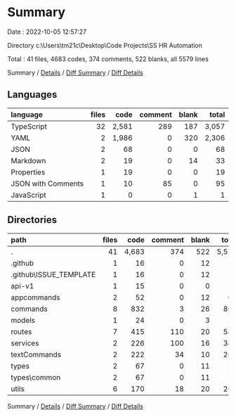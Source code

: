 # Summary

Date : 2022-10-05 12:57:27

Directory c:\\Users\\tm21c\\Desktop\\Code Projects\\SS HR Automation

Total : 41 files,  4683 codes, 374 comments, 522 blanks, all 5579 lines

Summary / [Details](details.md) / [Diff Summary](diff.md) / [Diff Details](diff-details.md)

## Languages
| language | files | code | comment | blank | total |
| :--- | ---: | ---: | ---: | ---: | ---: |
| TypeScript | 32 | 2,581 | 289 | 187 | 3,057 |
| YAML | 2 | 1,986 | 0 | 320 | 2,306 |
| JSON | 2 | 68 | 0 | 0 | 68 |
| Markdown | 2 | 19 | 0 | 14 | 33 |
| Properties | 1 | 19 | 0 | 0 | 19 |
| JSON with Comments | 1 | 10 | 85 | 0 | 95 |
| JavaScript | 1 | 0 | 0 | 1 | 1 |

## Directories
| path | files | code | comment | blank | total |
| :--- | ---: | ---: | ---: | ---: | ---: |
| . | 41 | 4,683 | 374 | 522 | 5,579 |
| .github | 1 | 16 | 0 | 12 | 28 |
| .github\\ISSUE_TEMPLATE | 1 | 16 | 0 | 12 | 28 |
| api-v1 | 1 | 15 | 0 | 0 | 15 |
| appcommands | 2 | 52 | 0 | 12 | 64 |
| commands | 8 | 832 | 3 | 26 | 861 |
| models | 1 | 24 | 0 | 3 | 27 |
| routes | 7 | 415 | 110 | 20 | 545 |
| services | 2 | 226 | 100 | 16 | 342 |
| textCommands | 2 | 222 | 34 | 10 | 266 |
| types | 2 | 67 | 0 | 11 | 78 |
| types\\common | 2 | 67 | 0 | 11 | 78 |
| utils | 6 | 170 | 18 | 20 | 208 |

Summary / [Details](details.md) / [Diff Summary](diff.md) / [Diff Details](diff-details.md)